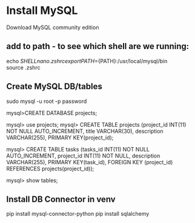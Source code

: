 
# Install MySQL
Download MySQL community edition
## add to path - to see which shell are we running:
echo $SHELL  
nano .zshrc  
export PATH=${PATH}:/usr/local/mysql/bin  
source .zshrc  

## Create MySQL DB/tables
sudo mysql -u root -p password  

mysql>CREATE DATABASE projects;

mysql> use projects;
mysql> CREATE TABLE projects (project_id INT(11) NOT NULL AUTO_INCREMENT, title VARCHAR(30), description VARCHAR(255), PRIMARY KEY(project_id);

mysql> CREATE TABLE tasks (tasks_id INT(11) NOT NULL AUTO_INCREMENT, project_id INT(11) NOT NULL, description VARCHAR(255), PRIMARY KEY(task_id), FOREIGN KEY (project_id) REFERENCES projects(project_id));

mysql> show tables;


##  Install DB Connector in venv
pip install mysql-connector-python
pip install sqlalchemy
 






